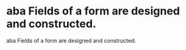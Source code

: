 # aba Fields of a form are designed and constructed.

aba Fields of a form are designed and constructed.
